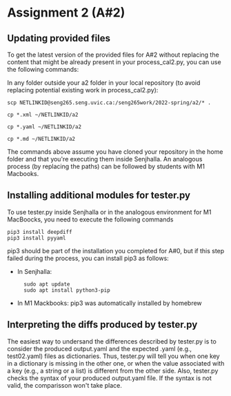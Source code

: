 # Assignment 2 (A#2)

## Updating provided files

To get the latest version of the provided files for A#2 without replacing the content that might be already present in your process_cal2.py, you can use the following commands:

In any folder outside your a2 folder in your local repository (to avoid replacing potential existing work in process_cal2.py):

    scp NETLINKID@seng265.seng.uvic.ca:/seng265work/2022-spring/a2/* .

    cp *.xml ~/NETLINKID/a2

    cp *.yaml ~/NETLINKID/a2

    cp *.md ~/NETLINKID/a2

The commands above assume you have cloned your repository in the home folder and that you're executing them inside Senjhalla. An analogous process (by replacing the paths) can be followed by students with M1 Macbooks.

## Installing additional modules for tester.py

To use tester.py inside Senjhalla  or in the analogous environment for M1 MacBoocks, you need to execute the following commands

    pip3 install deepdiff
    pip3 install pyyaml

pip3 should be part of the installation you completed for A#0, but if this step failed during the process, you can install pip3 as follows:

* In Senjhalla:

        sudo apt update
        sudo apt install python3-pip

* In M1 Mackbooks: pip3 was automatically installed by homebrew

## Interpreting the diffs produced by tester.py

The easiest way to undersand the differences described by tester.py is to consider the produced output.yaml and the expected .yaml (e.g., test02.yaml) files as dictionaries. Thus, tester.py will tell you when one key in a dictionary is missing in the other one, or when the value associated with a key (e.g., a string or a list) is different from the other side. Also, tester.py checks the syntax of your produced output.yaml file. If the syntax is not valid, the comparisson won't take place.
